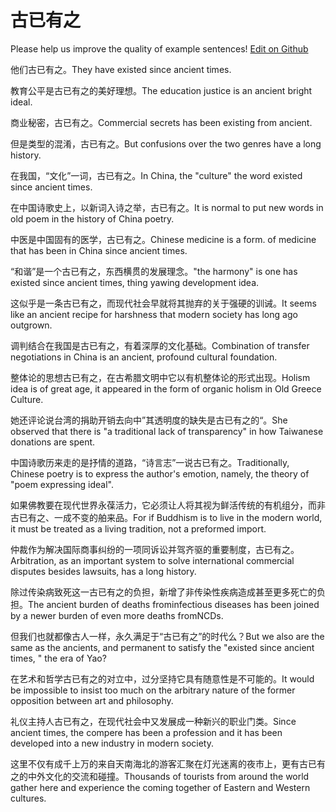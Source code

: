 # 古已有之

Please help us improve the quality of example sentences! [Edit on Github](https://github.com/jiyushe/jiyu-example-sentence-source/blob/main/chinese/guyiyouzhi.md)

<p><span class="chinese">他们古已有之。</span><span class="english">They have existed since ancient times.</span></p>

<p><span class="chinese">教育公平是古已有之的美好理想。</span><span class="english">The education justice is an ancient bright ideal.</span></p>

<p><span class="chinese">商业秘密，古已有之。</span><span class="english">Commercial secrets has been existing from ancient.</span></p>

<p><span class="chinese">但是类型的混淆，古已有之。</span><span class="english">But confusions over the two genres have a long history.</span></p>

<p><span class="chinese">在我国，“文化”一词，古已有之。</span><span class="english">In China, the "culture" the word existed since ancient times.</span></p>

<p><span class="chinese">在中国诗歌史上，以新词入诗之举，古已有之。</span><span class="english">It is normal to put new words in old poem in the history of China poetry.</span></p>

<p><span class="chinese">中医是中国固有的医学，古已有之。</span><span class="english">Chinese medicine is a form. of medicine that has been in China since ancient times.</span></p>

<p><span class="chinese">“和谐”是一个古已有之，东西横贯的发展理念。</span><span class="english">"the harmony" is one has existed since ancient times, thing yawing development idea.</span></p>

<p><span class="chinese">这似乎是一条古已有之，而现代社会早就将其抛弃的关于强硬的训诫。</span><span class="english">It seems like an ancient recipe for harshness that modern society has long ago outgrown.</span></p>

<p><span class="chinese">调判结合在我国是古已有之，有着深厚的文化基础。</span><span class="english">Combination of transfer negotiations in China is an ancient, profound cultural foundation.</span></p>

<p><span class="chinese">整体论的思想古已有之，在古希腊文明中它以有机整体论的形式出现。</span><span class="english">Holism idea is of great age, it appeared in the form of organic holism in Old Greece Culture.</span></p>

<p><span class="chinese">她还评论说台湾的捐助开销去向中”其透明度的缺失是古已有之的“。</span><span class="english">She observed that there is "a traditional lack of transparency" in how Taiwanese donations are spent.</span></p>

<p><span class="chinese">中国诗歌历来走的是抒情的道路，“诗言志”一说古已有之。</span><span class="english">Traditionally, Chinese poetry is to express the author's emotion, namely, the theory of "poem expressing ideal".</span></p>

<p><span class="chinese">如果佛教要在现代世界永葆活力，它必须让人将其视为鲜活传统的有机组分，而非古已有之、一成不变的舶来品。</span><span class="english">For if Buddhism is to live in the modern world, it must be treated as a living tradition, not a preformed import.</span></p>

<p><span class="chinese">仲裁作为解决国际商事纠纷的一项同诉讼并驾齐驱的重要制度，古已有之。</span><span class="english">Arbitration, as an important system to solve international commercial disputes besides lawsuits, has a long history.</span></p>

<p><span class="chinese">除过传染病致死这一古已有之的负担，新增了非传染性疾病造成甚至更多死亡的负担。</span><span class="english">The ancient burden of deaths frominfectious diseases has been joined by a newer burden of even more deaths fromNCDs.</span></p>

<p><span class="chinese">但我们也就都像古人一样，永久满足于“古已有之”的时代么？</span><span class="english">But we also are the same as the ancients, and permanent to satisfy the "existed since ancient times, " the era of Yao?</span></p>

<p><span class="chinese">在艺术和哲学古已有之的对立中，过分坚持它具有随意性是不可能的。</span><span class="english">It would be impossible to insist too much on the arbitrary nature of the former opposition between art and philosophy.</span></p>

<p><span class="chinese">礼仪主持人古已有之，在现代社会中又发展成一种新兴的职业门类。</span><span class="english">Since ancient times, the compere has been a profession and it has been developed into a new industry in modern society.</span></p>

<p><span class="chinese">这里不仅有成千上万的来自天南海北的游客汇聚在灯光迷离的夜市上，更有古已有之的中外文化的交流和碰撞。</span><span class="english">Thousands of tourists from around the world gather here and experience the coming together of Eastern and Western cultures.</span></p>

